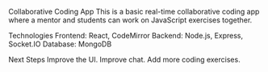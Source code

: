 Collaborative Coding App
This is a basic real-time collaborative coding app where a mentor and students can work on JavaScript exercises together.

Technologies
Frontend: React, CodeMirror
Backend: Node.js, Express, Socket.IO
Database: MongoDB

Next Steps
Improve the UI.
Improve chat.
Add more coding exercises.
